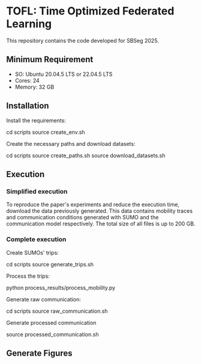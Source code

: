 # TOFL: Time Optimized Federated Learning


This repository contains the code developed for SBSeg 2025.

## Minimum Requirement

- SO: Ubuntu 20.04.5 LTS or 22.04.5 LTS
- Cores: 24
- Memory: 32 GB


## Installation

Install the requirements:

 cd scripts
 source create\_env.sh

Create the necessary paths and download datasets:
 
 cd scripts
 source create\_paths.sh
 source download\_datasets.sh

## Execution

### Simplified execution

To reproduce the paper's experiments and reduce the execution time, download the data previously generated. This data contains mobility traces and communication conditions generated with SUMO and the communication model respectively. The total size of all files is up to 200 GB.

### Complete execution

Create SUMOs' trips: 
 
 cd scripts
 source generate\_trips.sh

Process the trips:

 python process\_results/process\_mobility.py

Generate raw communication:
 
 cd scripts
 source raw\_communication.sh

Generate processed communication

 source processed\_communication.sh


## Generate Figures


